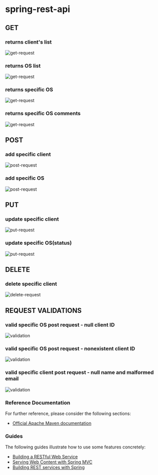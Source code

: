 # spring-rest-api

## GET

### returns client's list
![get-request](https://user-images.githubusercontent.com/30708285/97243420-143dcf00-17d5-11eb-842c-b5ebd0948634.png)
### returns OS list
![get-request](https://user-images.githubusercontent.com/30708285/97243428-16079280-17d5-11eb-952d-dc4304bfff4f.png)
### returns specific OS
![get-request](https://user-images.githubusercontent.com/30708285/97243427-156efc00-17d5-11eb-9228-febe2bc74397.png)
### returns specific OS comments
![get-request](https://user-images.githubusercontent.com/30708285/97243431-16079280-17d5-11eb-9caf-a8ffe3af6bd5.png)

## POST

### add specific client
![post-request](https://user-images.githubusercontent.com/30708285/97243417-13a53880-17d5-11eb-93ab-7e0eac2d1a27.png)
### add specific OS
![post-request](https://user-images.githubusercontent.com/30708285/97243426-156efc00-17d5-11eb-8854-8060bebe1ddf.png)

## PUT

### update specific client
![put-request](https://user-images.githubusercontent.com/30708285/97243423-14d66580-17d5-11eb-8264-c1d1ffed919d.png)
### update specific OS(status)
![put-request](https://user-images.githubusercontent.com/30708285/97243433-16a02900-17d5-11eb-8245-82fd438c2f91.png)

## DELETE

### delete specific client
![delete-request](https://user-images.githubusercontent.com/30708285/97243422-143dcf00-17d5-11eb-8551-5adbe98ed40b.png)

## REQUEST VALIDATIONS

### valid specific OS post request - null client ID
![validation](https://user-images.githubusercontent.com/30708285/97243432-16a02900-17d5-11eb-965b-5880e1dc2433.png)
### valid specific OS post request - nonexistent client ID
![validation](https://user-images.githubusercontent.com/30708285/97243429-16079280-17d5-11eb-9f27-9db42562cc68.png)
### valid specific client post request - null name and malformed email
![validation](https://user-images.githubusercontent.com/30708285/97243424-14d66580-17d5-11eb-9a49-c5c45841f407.png)

### Reference Documentation
For further reference, please consider the following sections:

* [Official Apache Maven documentation](https://maven.apache.org/guides/index.html)

### Guides
The following guides illustrate how to use some features concretely:

* [Building a RESTful Web Service](https://spring.io/guides/gs/rest-service/)
* [Serving Web Content with Spring MVC](https://spring.io/guides/gs/serving-web-content/)
* [Building REST services with Spring](https://spring.io/guides/tutorials/bookmarks/)


